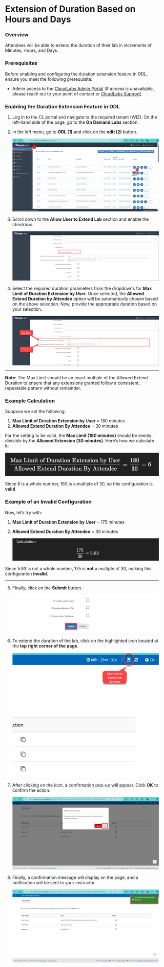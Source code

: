# Extension of Duration Based on Hours and Days

### Overview

Attendees will be able to extend the duration of their lab in increments of Minutes, Hours, and Days.

### Prerequisites

Before enabling and configuring the duration extension feature in ODL, ensure you meet the following prerequisite:

- Admin access to the [CloudLabs Admin Portal](https://admin.cloudlabs.ai/) (If access is unavailable, please reach out to your point of contact or [CloudLabs Support](https://docs.cloudlabs.ai/RequestSupport)).

### Enabling the Duration Extension Feature in ODL

1. Log in to the CL portal and navigate to the required tenant (WIZ). On the left-hand side of the page, go to the **On Demand Labs** section.

2. In the left menu, go to **ODL (1)** and click on the **edit (2)** button.

   ![](./img/01.png)

3. Scroll down to the **Allow User to Extend Lab** section and enable the checkbox.

   ![](./img/02.png)

4. Select the required duration parameters from the dropdowns for **Max Limit of Duration Extension by User.** Once selected, the **Allowed Extend Duration by Attendee** option will be automatically chosen based on the above selection. Now, provide the appropriate duration based on your selection.

   ![](./img/02_2.png)

---

**Note:** The Max Limit should be an exact multiple of the Allowed Extend Duration to ensure that any extensions granted follow a consistent, repeatable pattern without remainder.

### Example Calculation

Suppose we set the following:

1. **Max Limit of Duration Extension by User** = 180 minutes
2. **Allowed Extend Duration By Attendee** = 30 minutes

For the setting to be valid, the **Max Limit (180 minutes)** should be evenly divisible by the **Allowed Extension (30 minutes)**. Here’s how we calculate it:

   ![](./img/3.1.png)

Since 6 is a whole number, 180 is a multiple of 30, so this configuration is **valid**.

### Example of an Invalid Configuration

Now, let’s try with:

1. **Max Limit of Duration Extension by User** = 175 minutes
2. **Allowed Extend Duration By Attendee** = 30 minutes

   ![](./img/3.2.png)

Since 5.83 is not a whole number, 175 is **not** a multiple of 30, making this configuration **invalid**.

---

5. Finally, click on the **Submit** button.

   ![](./img/04.png)

6. To extend the duration of the lab, click on the highlighted icon located at the **top right corner of the page.** 

   ![](./img/05.png)

7. After clicking on the icon, a confirmation pop-up will appear. Click **OK** to confirm the action.

   ![](./img/06.png)

8. Finally, a confirmation message will display on the page, and a notification will be sent to your instructor.

   ![](./img/07.png)

